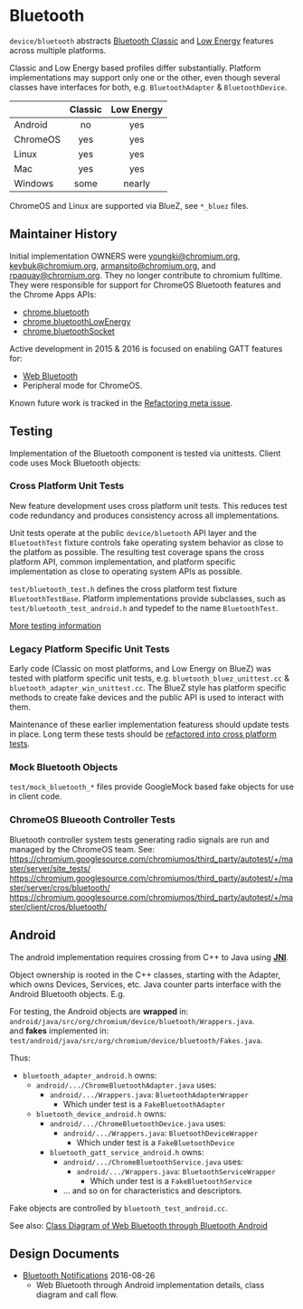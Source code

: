 Bluetooth
=========

`device/bluetooth` abstracts
[Bluetooth Classic](https://en.wikipedia.org/wiki/Bluetooth) and
[Low Energy](https://en.wikipedia.org/wiki/Bluetooth_low_energy) features
across multiple platforms.

Classic and Low Energy based profiles differ substantially. Platform
implementations may support only one or the other, even though several classes
have interfaces for both, e.g. `BluetoothAdapter` & `BluetoothDevice`.

|          | Classic |  Low Energy |
|----------|:-------:|:-----------:|
| Android  |   no    |     yes     |
| ChromeOS |   yes   |     yes     |
| Linux    |   yes   |     yes     |
| Mac      |   yes   |     yes     |
| Windows  |   some  |    nearly   |

ChromeOS and Linux are supported via BlueZ, see `*_bluez` files.


Maintainer History
--------------------------------------------------------------------------------

Initial implementation OWNERS were youngki@chromium.org, keybuk@chromium.org,
armansito@chromium.org, and rpaquay@chromium.org. They no longer contribute to
chromium fulltime. They were responsible for support for ChromeOS Bluetooth
features and the Chrome Apps APIs:

* [chrome.bluetooth](https://developer.chrome.com/apps/bluetooth)
* [chrome.bluetoothLowEnergy](https://developer.chrome.com/apps/bluetoothLowEnergy)
* [chrome.bluetoothSocket](https://developer.chrome.com/apps/bluetoothSocket)

Active development in 2015 & 2016 is focused on enabling GATT features for:

* [Web Bluetooth](https://crbug.com/419413)
* Peripheral mode for ChromeOS.

Known future work is tracked in the
[Refactoring meta issue](https://crbug.com/580406).


Testing
--------------------------------------------------------------------------------

Implementation of the Bluetooth component is tested via unittests. Client code
uses Mock Bluetooth objects:


### Cross Platform Unit Tests

New feature development uses cross platform unit tests. This reduces test code
redundancy and produces consistency across all implementations.

Unit tests operate at the public `device/bluetooth` API layer and the
`BluetoothTest` fixture controls fake operating system behavior as close to the
platfom as possible. The resulting test coverage spans the cross platform API,
common implementation, and platform specific implementation as close to
operating system APIs as possible.

`test/bluetooth_test.h` defines the cross platform test fixture
`BluetoothTestBase`. Platform implementations provide subclasses, such as
`test/bluetooth_test_android.h` and typedef to the name `BluetoothTest`.

[More testing information](https://docs.google.com/document/d/1mBipxn1sJu6jMqP0RQZpkYXC1o601bzLCpCxwTA2yGA/edit?usp=sharing)

### Legacy Platform Specific Unit Tests

Early code (Classic on most platforms, and Low Energy on BlueZ) was tested with
platform specific unit tests, e.g. `bluetooth_bluez_unittest.cc` &
`bluetooth_adapter_win_unittest.cc`. The BlueZ style has platform specific
methods to create fake devices and the public API is used to interact with them.

Maintenance of these earlier implementation featuress should update tests in
place. Long term these tests should be [refactored into cross platform
tests](https://crbug.com/580403).


### Mock Bluetooth Objects

`test/mock_bluetooth_*` files provide GoogleMock based fake objects for use in
client code.


### ChromeOS Blueooth Controller Tests

Bluetooth controller system tests generating radio signals are run and managed
by the ChromeOS team. See:
https://chromium.googlesource.com/chromiumos/third_party/autotest/+/master/server/site_tests/
https://chromium.googlesource.com/chromiumos/third_party/autotest/+/master/server/cros/bluetooth/
https://chromium.googlesource.com/chromiumos/third_party/autotest/+/master/client/cros/bluetooth/


Android
--------------------------------------------------------------------------------

The android implementation requires crossing from C++ to Java using
[__JNI__](https://www.chromium.org/developers/design-documents/android-jni).

Object ownership is rooted in the C++ classes, starting with the Adapter, which
owns Devices, Services, etc. Java counter parts interface with the Android
Bluetooth objects. E.g.

For testing, the Android objects are __wrapped__ in:
`android/java/src/org/chromium/device/bluetooth/Wrappers.java`. <br>
and __fakes__ implemented in:
`test/android/java/src/org/chromium/device/bluetooth/Fakes.java`.

Thus:

* `bluetooth_adapter_android.h` owns:
    * `android/.../ChromeBluetoothAdapter.java` uses:
        * `android/.../Wrappers.java`: `BluetoothAdapterWrapper`
            * Which under test is a `FakeBluetoothAdapter`
    * `bluetooth_device_android.h` owns:
        * `android/.../ChromeBluetoothDevice.java` uses:
            * `android/.../Wrappers.java`: `BluetoothDeviceWrapper`
                * Which under test is a `FakeBluetoothDevice`
        * `bluetooth_gatt_service_android.h` owns:
            * `android/.../ChromeBluetoothService.java` uses:
                * `android/.../Wrappers.java`: `BluetoothServiceWrapper`
                    * Which under test is a `FakeBluetoothService`
            * ... and so on for characteristics and descriptors.

Fake objects are controlled by `bluetooth_test_android.cc`.

See also: [Class Diagram of Web Bluetooth through Bluetooth Android][Class]

[Class]: https://sites.google.com/a/chromium.org/dev/developers/design-documents/bluetooth-design-docs/web-bluetooth-through-bluetooth-android-class-diagram

Design Documents
--------------------------------------------------------------------------------

* [Bluetooth Notifications](https://docs.google.com/document/d/1guBtAnQUP8ZoZre4VQGrjR5uX0ZYxfK-lwKNeqY0-z4/edit?usp=sharing) 2016-08-26
    * Web Bluetooth through Android implementation details, class diagram and
      call flow.
